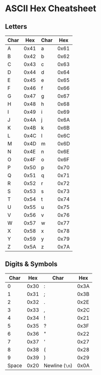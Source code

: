 # ASCII Hex Cheatsheet

## Letters

| Char | Hex | Char | Hex |
|------|-----|------|-----|
| A    | 0x41 | a    | 0x61 |
| B    | 0x42 | b    | 0x62 |
| C    | 0x43 | c    | 0x63 |
| D    | 0x44 | d    | 0x64 |
| E    | 0x45 | e    | 0x65 |
| F    | 0x46 | f    | 0x66 |
| G    | 0x47 | g    | 0x67 |
| H    | 0x48 | h    | 0x68 |
| I    | 0x49 | i    | 0x69 |
| J    | 0x4A | j    | 0x6A |
| K    | 0x4B | k    | 0x6B |
| L    | 0x4C | l    | 0x6C |
| M    | 0x4D | m    | 0x6D |
| N    | 0x4E | n    | 0x6E |
| O    | 0x4F | o    | 0x6F |
| P    | 0x50 | p    | 0x70 |
| Q    | 0x51 | q    | 0x71 |
| R    | 0x52 | r    | 0x72 |
| S    | 0x53 | s    | 0x73 |
| T    | 0x54 | t    | 0x74 |
| U    | 0x55 | u    | 0x75 |
| V    | 0x56 | v    | 0x76 |
| W    | 0x57 | w    | 0x77 |
| X    | 0x58 | x    | 0x78 |
| Y    | 0x59 | y    | 0x79 |
| Z    | 0x5A | z    | 0x7A |

## Digits & Symbols

| Char | Hex | Char | Hex |
|------|-----|------|-----|
| 0    | 0x30 | :    | 0x3A |
| 1    | 0x31 | ;    | 0x3B |
| 2    | 0x32 | .    | 0x2E |
| 3    | 0x33 | ,    | 0x2C |
| 4    | 0x34 | !    | 0x21 |
| 5    | 0x35 | ?    | 0x3F |
| 6    | 0x36 | "    | 0x22 |
| 7    | 0x37 | '    | 0x27 |
| 8    | 0x38 | (    | 0x28 |
| 9    | 0x39 | )    | 0x29 |
| Space | 0x20 | Newline (`\n`) | 0x0A |

